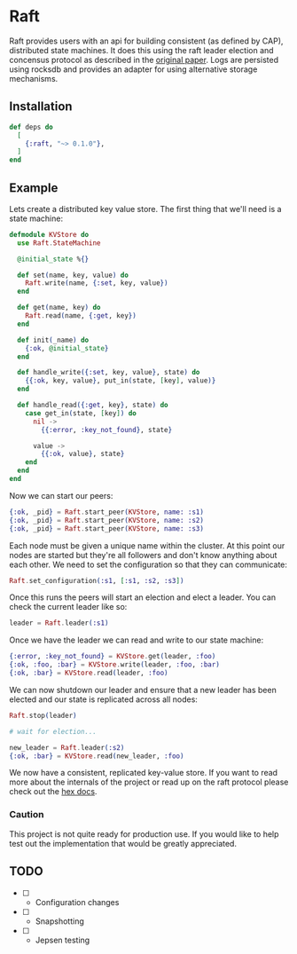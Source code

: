 # Raft

Raft provides users with an api for building consistent (as defined by CAP),
distributed state machines. It does this using the raft leader election and
concensus protocol as described in the [original paper](https://raft.github.io/raft.pdf).
Logs are persisted using rocksdb and provides an adapter for using alternative
storage mechanisms.

## Installation

```elixir
def deps do
  [
    {:raft, "~> 0.1.0"},
  ]
end
```

## Example

Lets create a distributed key value store. The first thing that we'll need is
a state machine:

```elixir
defmodule KVStore do
  use Raft.StateMachine

  @initial_state %{}

  def set(name, key, value) do
    Raft.write(name, {:set, key, value})
  end

  def get(name, key) do
    Raft.read(name, {:get, key})
  end

  def init(_name) do
    {:ok, @initial_state} 
  end

  def handle_write({:set, key, value}, state) do
    {{:ok, key, value}, put_in(state, [key], value)}
  end

  def handle_read({:get, key}, state) do
    case get_in(state, [key]) do
      nil ->
        {{:error, :key_not_found}, state}

      value ->
        {{:ok, value}, state}
    end
  end
end
```

Now we can start our peers:

```elixir
{:ok, _pid} = Raft.start_peer(KVStore, name: :s1)
{:ok, _pid} = Raft.start_peer(KVStore, name: :s2)
{:ok, _pid} = Raft.start_peer(KVStore, name: :s3)
```

Each node must be given a unique name within the cluster. At this point our
nodes are started but they're all followers and don't know anything about each
other. We need to set the configuration so that they can communicate:

```elixir
Raft.set_configuration(:s1, [:s1, :s2, :s3])
```

Once this runs the peers will start an election and elect a leader. You can
check the current leader like so:

```elixir
leader = Raft.leader(:s1)
```

Once we have the leader we can read and write to our state machine:

```elixir
{:error, :key_not_found} = KVStore.get(leader, :foo)
{:ok, :foo, :bar} = KVStore.write(leader, :foo, :bar)
{:ok, :bar} = KVStore.read(leader, :foo)
```

We can now shutdown our leader and ensure that a new leader has been elected
and our state is replicated across all nodes:

```elixir
Raft.stop(leader)

# wait for election...

new_leader = Raft.leader(:s2)
{:ok, :bar} = KVStore.read(new_leader, :foo)
```

We now have a consistent, replicated key-value store. If you want to read more
about the internals of the project or read up on the raft protocol please check out
the [hex docs](https://hexdocs.pm/raft).

### Caution

This project is not quite ready for production use. If you would like to help
test out the implementation that would be greatly appreciated.

## TODO

* [ ] - Configuration changes
* [ ] - Snapshotting
* [ ] - Jepsen testing

